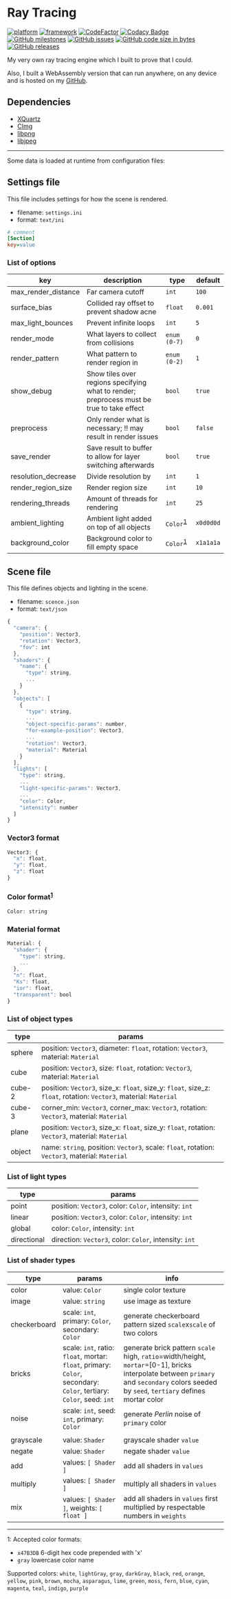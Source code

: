 # Ray Tracing
[![platform](https://img.shields.io/badge/platform-macOS-lightgray)](https://www.apple.com/macos)
[![framework](https://img.shields.io/badge/framework-X11-brightgreen)](https://www.xquartz.org)
[![CodeFactor](https://www.codefactor.io/repository/github/adamsvestka/ray-tracing/badge)](https://www.codefactor.io/repository/github/adamsvestka/ray-tracing)
[![Codacy Badge](https://app.codacy.com/project/badge/Grade/ce7c6be071ec40078c3f88480471cb47)](https://www.codacy.com/manual/svestka.adam1/Ray-Tracing?utm_source=github.com&amp;utm_medium=referral&amp;utm_content=adamsvestka/Ray-Tracing&amp;utm_campaign=Badge_Grade)
[![GitHub milestones](https://img.shields.io/github/milestones/progress-percent/adamsvestka/Ray-Tracing/2)](https://github.com/adamsvestka/Ray-Tracing/milestone/2)
[![GitHub issues](https://img.shields.io/github/issues/adamsvestka/Ray-Tracing)](https://github.com/adamsvestka/Ray-Tracing/issues)
[![GitHub code size in bytes](https://img.shields.io/github/languages/code-size/adamsvestka/Ray-Tracing)](https://github.com/adamsvestka/Ray-Tracing)
[![GitHub releases](https://img.shields.io/github/v/release/adamsvestka/Ray-Tracing?include_prereleases)](https://github.com/adamsvestka/Ray-Tracing/releases)

My very own ray tracing engine which I built to prove that I could.

Also, I built a WebAssembly version that can run anywhere, on any device and is hosted on my [GitHub](https://adamsvestka.github.io).

## Dependencies
- [XQuartz](https://www.xquartz.org)
- [CImg](https://cimg.eu)
- [libpng](http://www.libpng.org)
- [libjpeg](http://libjpeg.sourceforge.net)

---

Some data is loaded at runtime from configuration files:

## Settings file

This file includes settings for how the scene is rendered.
- filename: `settings.ini`
- format: `text/ini`

```ini
# comment
[Section]
key=value
```

### List of options

| key                 | description                                                                               | type                                  | default   |
|---------------------|-------------------------------------------------------------------------------------------|---------------------------------------|-----------|
| max_render_distance | Far camera cutoff                                                                         | `int`                                 | `100`     |
| surface_bias        | Collided ray offset to prevent shadow acne                                                | `float`                               | `0.001`   |
| max_light_bounces   | Prevent infinite loops                                                                    | `int`                                 | `5`       |
| render_mode         | What layers to collect from collisions                                                    | `enum (0-7)`                          | `0`       |
| render_pattern      | What pattern to render region in                                                          | `enum (0-2)`                          | `1`       |
| show_debug          | Show tiles over regions specifying what to render; preprocess must be true to take effect | `bool`                                | `true`    |
| preprocess          | Only render what is necessary; !! may result in render issues                             | `bool`                                | `false`   |
| save_render         | Save result to buffer to allow for layer switching afterwards                             | `bool`                                | `true`    |
| resolution_decrease | Divide resolution by                                                                      | `int`                                 | `1`       |
| render_region_size  | Render region size                                                                        | `int`                                 | `10`      |
| rendering_threads   | Amount of threads for rendering                                                           | `int`                                 | `25`      |
| ambient_lighting    | Ambient light added on top of all objects                                                 | `Color`<sup>[1](#footnoteColor)</sup> | `x0d0d0d` |
| background_color    | Background color to fill empty space                                                      | `Color`<sup>[1](#footnoteColor)</sup> | `x1a1a1a` |

## Scene file

This file defines objects and lighting in the scene.
- filename: `scence.json`
- format: `text/json`

```js
{
  "camera": {
    "position": Vector3,
    "rotation": Vector3,
    "fov": int
  },
  "shaders": {
    "name": {
      "type": string,
      ...
    }
  },
  "objects": [
    {
      "type": string,
      ...
      "object-specific-params": number,
      "for-example-position": Vector3,
      ...
      "rotation": Vector3,
      "material": Material
    }
  ],
  "lights": [
    "type": string,
    ...
    "light-specific-params": Vector3,
    ...
    "color": Color,
    "intensity": number
  ]
}
```

### Vector3 format

```js
Vector3: {
  "x": float,
  "y": float,
  "z": float
}
```

### Color format<sup>[1](#footnoteColor)</sup>

```js
Color: string
```

### Material format

```js
Material: {
  "shader": {
    "type": string,
    ...
  },
  "n": float,
  "Ks": float,
  "ior": float,
  "transparent": bool
}
```

### List of object types

| type   | params                                                                                                            |
|--------|-------------------------------------------------------------------------------------------------------------------|
| sphere | position: `Vector3`, diameter: `float`, rotation: `Vector3`, material: `Material`                                 |
| cube   | position: `Vector3`, size: `float`, rotation: `Vector3`, material: `Material`                                     |
| cube-2 | position: `Vector3`, size_x: `float`, size_y: `float`, size_z: `float`, rotation: `Vector3`, material: `Material` |
| cube-3 | corner_min: `Vector3`, corner_max: `Vector3`, rotation: `Vector3`, material: `Material`                           |
| plane  | position: `Vector3`, size_x: `float`, size_y: `float`, rotation: `Vector3`, material: `Material`                  |
| object | name: `string`, position: `Vector3`, scale: `float`, rotation: `Vector3`, material: `Material`                    |

### List of light types

| type        | params                                                 |
|-------------|--------------------------------------------------------|
| point       | position: `Vector3`, color: `Color`, intensity: `int`  |
| linear      | position: `Vector3`, color: `Color`, intensity: `int`  |
| global      | color: `Color`, intensity: `int`                       |
| directional | direction: `Vector3`, color: `Color`, intensity: `int` |

### List of shader types

| type         | params                                                                                                              | info                                                                                                                                                                                        |
|--------------|---------------------------------------------------------------------------------------------------------------------|---------------------------------------------------------------------------------------------------------------------------------------------------------------------------------------------|
| color        | value: `Color`                                                                                                      | single color texture                                                                                                                                                                        |
| image        | value: `string`                                                                                                     | use image as texture                                                                                                                                                                        |
| checkerboard | scale: `int`, primary: `Color`, secondary: `Color`                                                                  | generate checkerboard pattern sized `scale`x`scale` of two colors                                                                                                                           |
| bricks       | scale: `int`, ratio: `float`, mortar: `float`, primary: `Color`, secondary: `Color`, tertiary: `Color`, seed: `int` | generate brick pattern `scale`  high, `ratio`=width/height, `mortar`=\[0-1\], bricks interpolate between `primary` and `secondary` colors seeded by `seed`, `tertiary` defines mortar color |
| noise        | scale: `int`, seed: `int`, primary: `Color`                                                                         | generate _Perlin_ noise of `primary` color                                                                                                                                                  |
|              |                                                                                                                     |                                                                                                                                                                                             |
| grayscale    | value: `Shader`                                                                                                     | grayscale shader `value`                                                                                                                                                                    |
| negate       | value: `Shader`                                                                                                     | negate shader `value`                                                                                                                                                                       |
| add          | values: `[ Shader ]`                                                                                                | add all shaders in `values`                                                                                                                                                                 |
| multiply     | values: `[ Shader ]`                                                                                                | multiply all shaders in `values`                                                                                                                                                            |
| mix          | values: `[ Shader ]`, weights: `[ float ]`                                                                          | add all shaders in `values` first multiplied by respectable numbers in `weights`                                                                                                            |

---

<a name="footnoteColor">1</a>: Accepted color formats:
- `x47B3DB` 6-digit hex code prepended with 'x'
- `gray` lowercase color name

Supported colors:
        `white`, `lightGray`, `gray`, `darkGray`, `black`,
        `red`, `orange`, `yellow`, `pink`, `brown`, `mocha`, `asparagus`,
        `lime`, `green`, `moss`, `fern`,
        `blue`, `cyan`, `magenta`, `teal`, `indigo`, `purple`
